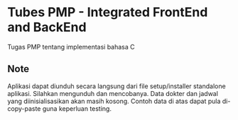 # Tubes PMP - Integrated FrontEnd and BackEnd
Tugas PMP tentang implementasi bahasa C

## Note
Aplikasi dapat diunduh secara langsung dari file setup/installer standalone aplikasi. Silahkan mengunduh dan mencobanya. Data dokter dan jadwal yang diinisialisasikan akan masih kosong. Contoh data di atas dapat pula di-copy-paste guna keperluan testing.
